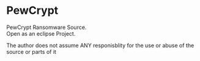 # PewCrypt
PewCrypt Ransomware Source.  
Open as an eclipse Project.  
  
The author does not assume ANY responisblity for the use or abuse of the source or parts of it
